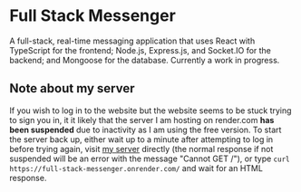 # Full Stack Messenger

A full-stack, real-time messaging application that uses React with TypeScript for the frontend; Node.js, Express.js, and Socket.IO for the backend; and Mongoose for the database. Currently a work in progress.

## Note about my server

If you wish to log in to the website but the website seems to be stuck trying to sign you in, it it likely that the server I am hosting on render.com **has been suspended** due to inactivity as I am using the free version. To start the server back up, either wait up to a minute after attempting to log in before trying again, visit [my server](https://full-stack-messenger.onrender.com/) directly (the normal response if not suspended will be an error with the message "Cannot GET /"), or type `curl https://full-stack-messenger.onrender.com/` and wait for an HTML response.
